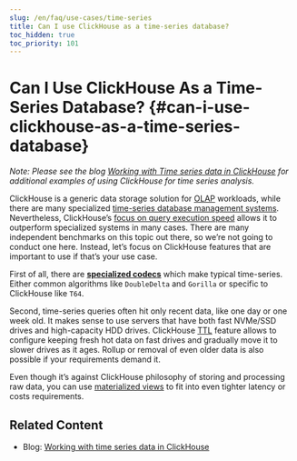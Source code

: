 ```yaml
---
slug: /en/faq/use-cases/time-series
title: Can I use ClickHouse as a time-series database?
toc_hidden: true
toc_priority: 101
---
```


# Can I Use ClickHouse As a Time-Series Database? {#can-i-use-clickhouse-as-a-time-series-database}

_Note: Please see the blog [Working with Time series data in ClickHouse](https://clickhouse.com/blog/working-with-time-series-data-and-functions-ClickHouse) for additional examples of using ClickHouse for time series analysis._

ClickHouse is a generic data storage solution for [OLAP](../../faq/general/olap.md) workloads, while there are many specialized [time-series database management systems](https://clickhouse.com/engineering-resources/what-is-time-series-database). Nevertheless, ClickHouse’s [focus on query execution speed](../../concepts/why-clickhouse-is-so-fast.md) allows it to outperform specialized systems in many cases. There are many independent benchmarks on this topic out there, so we’re not going to conduct one here. Instead, let’s focus on ClickHouse features that are important to use if that’s your use case.

First of all, there are **[specialized codecs](../../sql-reference/statements/create/table.md#specialized-codecs)** which make typical time-series. Either common algorithms like `DoubleDelta` and `Gorilla` or specific to ClickHouse like `T64`.

Second, time-series queries often hit only recent data, like one day or one week old. It makes sense to use servers that have both fast NVMe/SSD drives and high-capacity HDD drives. ClickHouse [TTL](/docs/en/engines/table-engines/mergetree-family/mergetree.md/##table_engine-mergetree-multiple-volumes) feature allows to configure keeping fresh hot data on fast drives and gradually move it to slower drives as it ages. Rollup or removal of even older data is also possible if your requirements demand it.

Even though it’s against ClickHouse philosophy of storing and processing raw data, you can use [materialized views](../../sql-reference/statements/create/view.md) to fit into even tighter latency or costs requirements.

## Related Content

- Blog: [Working with time series data in ClickHouse](https://clickhouse.com/blog/working-with-time-series-data-and-functions-ClickHouse)
